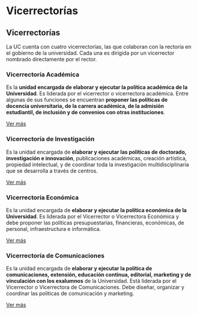 # Vicerrectorías

## Vicerrectorías

La UC cuenta con cuatro vicerrectorías, las que colaboran con la rectoría en el gobierno de la universidad. Cada una es dirigida por un vicerrector nombrado directamente por el rector.

### Vicerrectoría Académica

Es la **unidad encargada de elaborar y ejecutar la política académica de la Universidad**. Es liderada por el vicerrector o vicerrectora académica. Entre algunas de sus funciones se encuentran **proponer las políticas de docencia universitaria, de la carrera académica, de la admisión estudiantil, de inclusión y de convenios con otras instituciones**.

[Ver más](vicerrectoria-academica/)

### Vicerrectoría de Investigación

Es la unidad encargada de **elaborar y ejecutar las políticas de doctorado, investigación e innovación**, publicaciones académicas, creación artística, propiedad intelectual, y de coordinar toda la investigación multidisciplinaria que se desarrolla a través de centros.

[Ver más](vicerrectoria-de-investigacion/)

### Vicerrectoría Económica

Es la unidad encargada de **elaborar y ejecutar la política económica de la Universidad**. Es liderada por el Vicerrector o Vicerrectora Económica y debe proponer las políticas presupuestarias, financieras, económicas, de personal, infraestructura e informática. 

[Ver más](vicerrectoria-economica/)

### Vicerrectoría de Comunicaciones

Es la unidad encargada de **elaborar y ejecutar la política de comunicaciones, extensión, educación continua, editorial, marketing y de vinculación con los exalumnos** de la Universidad. Está liderada por el Vicerrector o Vicerrectora de Comunicaciones. Debe diseñar, organizar y coordinar las políticas de comunicación y marketing.

[Ver más](vicerrectoria-de-comunicaciones/)

